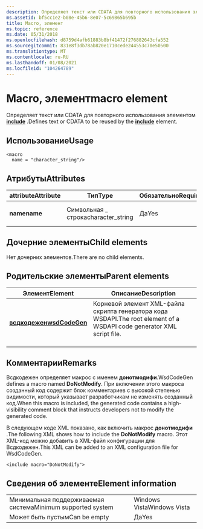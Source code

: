 ```yaml
---
description: Определяет текст или CDATA для повторного использования элементом include.
ms.assetid: bf5cc1e2-b08e-45b6-8e07-5c69865b695b
title: Macro, элемент
ms.topic: reference
ms.date: 05/31/2018
ms.openlocfilehash: d8759d4afb61883b8bf41472f276882643cfa552
ms.sourcegitcommit: 831e8f3db78ab820e1710cede244553c70e50500
ms.translationtype: MT
ms.contentlocale: ru-RU
ms.lasthandoff: 01/08/2021
ms.locfileid: "104264789"
---
```

# <a name="macro-element"></a><span data-ttu-id="a7d6f-103">Macro, элемент</span><span class="sxs-lookup"><span data-stu-id="a7d6f-103">macro element</span></span>

<span data-ttu-id="a7d6f-104">Определяет текст или CDATA для повторного использования элементом [**include**](include.md) .</span><span class="sxs-lookup"><span data-stu-id="a7d6f-104">Defines text or CDATA to be reused by the [**include**](include.md) element.</span></span>

## <a name="usage"></a><span data-ttu-id="a7d6f-105">Использование</span><span class="sxs-lookup"><span data-stu-id="a7d6f-105">Usage</span></span>

``` syntax
<macro
  name = "character_string"/>
```

## <a name="attributes"></a><span data-ttu-id="a7d6f-106">Атрибуты</span><span class="sxs-lookup"><span data-stu-id="a7d6f-106">Attributes</span></span>



| <span data-ttu-id="a7d6f-107">attribute</span><span class="sxs-lookup"><span data-stu-id="a7d6f-107">Attribute</span></span>           | <span data-ttu-id="a7d6f-108">Тип</span><span class="sxs-lookup"><span data-stu-id="a7d6f-108">Type</span></span>                         | <span data-ttu-id="a7d6f-109">Обязательно</span><span class="sxs-lookup"><span data-stu-id="a7d6f-109">Required</span></span>       | <span data-ttu-id="a7d6f-110">Описание</span><span class="sxs-lookup"><span data-stu-id="a7d6f-110">Description</span></span>                                   |
|---------------------|------------------------------|----------------|-----------------------------------------------|
| <span data-ttu-id="a7d6f-111">**name**</span><span class="sxs-lookup"><span data-stu-id="a7d6f-111">**name**</span></span><br/> | <span data-ttu-id="a7d6f-112">Символьная \_ строка</span><span class="sxs-lookup"><span data-stu-id="a7d6f-112">character\_string</span></span><br/> | <span data-ttu-id="a7d6f-113">Да</span><span class="sxs-lookup"><span data-stu-id="a7d6f-113">Yes</span></span><br/> | <span data-ttu-id="a7d6f-114">Имя макроса.</span><span class="sxs-lookup"><span data-stu-id="a7d6f-114">The name of the macro.</span></span><br/> <br/> |



## <a name="child-elements"></a><span data-ttu-id="a7d6f-115">Дочерние элементы</span><span class="sxs-lookup"><span data-stu-id="a7d6f-115">Child elements</span></span>

<span data-ttu-id="a7d6f-116">Нет дочерних элементов.</span><span class="sxs-lookup"><span data-stu-id="a7d6f-116">There are no child elements.</span></span>

## <a name="parent-elements"></a><span data-ttu-id="a7d6f-117">Родительские элементы</span><span class="sxs-lookup"><span data-stu-id="a7d6f-117">Parent elements</span></span>



| <span data-ttu-id="a7d6f-118">Элемент</span><span class="sxs-lookup"><span data-stu-id="a7d6f-118">Element</span></span>                                     | <span data-ttu-id="a7d6f-119">Описание</span><span class="sxs-lookup"><span data-stu-id="a7d6f-119">Description</span></span>                                                                         |
|---------------------------------------------|-------------------------------------------------------------------------------------|
| [<span data-ttu-id="a7d6f-120">**всдкодежен**</span><span class="sxs-lookup"><span data-stu-id="a7d6f-120">**wsdCodeGen**</span></span>](wsdcodegen.md)<br/> | <span data-ttu-id="a7d6f-121">Корневой элемент XML-файла скрипта генератора кода WSDAPI.</span><span class="sxs-lookup"><span data-stu-id="a7d6f-121">The root element of a WSDAPI code generator XML script file.</span></span><br/> <br/> |



## <a name="remarks"></a><span data-ttu-id="a7d6f-122">Комментарии</span><span class="sxs-lookup"><span data-stu-id="a7d6f-122">Remarks</span></span>

<span data-ttu-id="a7d6f-123">Всдкодежен определяет макрос с именем **донотмодифи**.</span><span class="sxs-lookup"><span data-stu-id="a7d6f-123">WsdCodeGen defines a macro named **DoNotModify**.</span></span> <span data-ttu-id="a7d6f-124">При включении этого макроса созданный код содержит блок комментариев с высокой степенью видимости, который указывает разработчикам не изменять созданный код.</span><span class="sxs-lookup"><span data-stu-id="a7d6f-124">When this macro is included, the generated code contains a high-visibility comment block that instructs developers not to modify the generated code.</span></span>

<span data-ttu-id="a7d6f-125">В следующем коде XML показано, как включить макрос **донотмодифи** .</span><span class="sxs-lookup"><span data-stu-id="a7d6f-125">The following XML shows how to include the **DoNotModify** macro.</span></span> <span data-ttu-id="a7d6f-126">Этот XML-код можно добавить в XML-файл конфигурации для Всдкодежен.</span><span class="sxs-lookup"><span data-stu-id="a7d6f-126">This XML can be added to an XML configuration file for WsdCodeGen.</span></span>

``` syntax
<include macro="DoNotModify">
```

## <a name="element-information"></a><span data-ttu-id="a7d6f-127">Сведения об элементе</span><span class="sxs-lookup"><span data-stu-id="a7d6f-127">Element information</span></span>



|                                     |               |
|-------------------------------------|---------------|
| <span data-ttu-id="a7d6f-128">Минимальная поддерживаемая система</span><span class="sxs-lookup"><span data-stu-id="a7d6f-128">Minimum supported system</span></span><br/> | <span data-ttu-id="a7d6f-129">Windows Vista</span><span class="sxs-lookup"><span data-stu-id="a7d6f-129">Windows Vista</span></span> |
| <span data-ttu-id="a7d6f-130">Может быть пустым</span><span class="sxs-lookup"><span data-stu-id="a7d6f-130">Can be empty</span></span>                        | <span data-ttu-id="a7d6f-131">Да</span><span class="sxs-lookup"><span data-stu-id="a7d6f-131">Yes</span></span>           |



 

 




